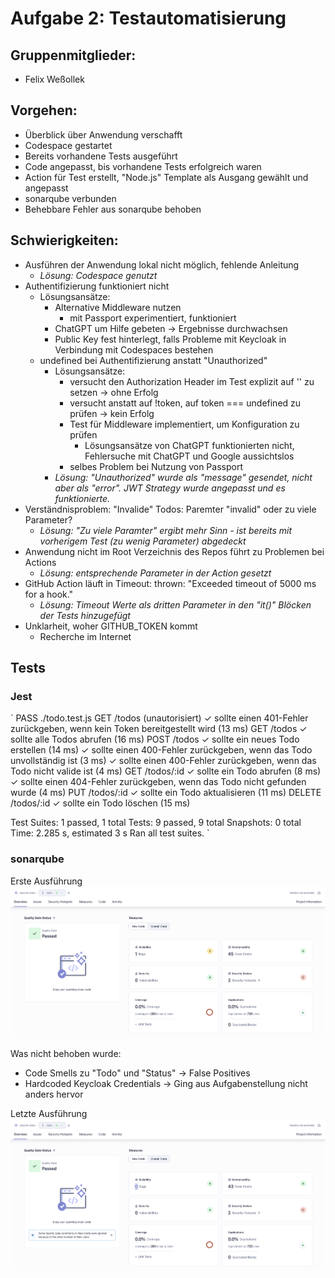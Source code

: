 # Aufgabe 2: Testautomatisierung

## Gruppenmitglieder:
- Felix Weßollek

## Vorgehen:
- Überblick über Anwendung verschafft
- Codespace gestartet
- Bereits vorhandene Tests ausgeführt
- Code angepasst, bis vorhandene Tests erfolgreich waren
- Action für Test erstellt, "Node.js" Template als Ausgang gewählt und angepasst
- sonarqube verbunden
- Behebbare Fehler aus sonarqube behoben



## Schwierigkeiten:
- Ausführen der Anwendung lokal nicht möglich, fehlende Anleitung
    - *Lösung: Codespace genutzt*
- Authentifizierung funktioniert nicht
    - Lösungsansätze:
        - Alternative Middleware nutzen
            - mit Passport experimentiert, funktioniert
        - ChatGPT um Hilfe gebeten -> Ergebnisse durchwachsen
        - Public Key fest hinterlegt, falls Probleme mit Keycloak in Verbindung mit Codespaces bestehen
    - undefined bei Authentifizierung anstatt "Unauthorized"
        - Lösungsansätze:
            - versucht den Authorization Header im Test explizit auf '' zu setzen -> ohne Erfolg
            - versucht anstatt auf !token, auf token === undefined zu prüfen -> kein Erfolg
            - Test für Middleware implementiert, um Konfiguration zu prüfen 
                - Lösungsansätze von ChatGPT funktionierten nicht, Fehlersuche mit ChatGPT und Google aussichtslos
            - selbes Problem bei Nutzung von Passport
        - *Lösung: "Unauthorized" wurde als "message" gesendet, nicht aber als "error". JWT Strategy wurde angepasst und es funktionierte.*
- Verständnisproblem: "Invalide" Todos: Paremter "invalid" oder zu viele Parameter?
    - *Lösung: "Zu viele Paramter" ergibt mehr Sinn - ist bereits mit vorherigem Test (zu wenig Parameter) abgedeckt*
- Anwendung nicht im Root Verzeichnis des Repos führt zu Problemen bei Actions
    - *Lösung: entsprechende Parameter in der Action gesetzt*
- GitHub Action läuft in Timeout: thrown: "Exceeded timeout of 5000 ms for a hook."
    - *Lösung: Timeout Werte als dritten Parameter in den "it()" Blöcken der Tests hinzugefügt*
- Unklarheit, woher GITHUB_TOKEN kommt
    - Recherche im Internet


## Tests

### Jest
` PASS  ./todo.test.js
  GET /todos (unautorisiert)
    ✓ sollte einen 401-Fehler zurückgeben, wenn kein Token bereitgestellt wird (13 ms)
  GET /todos
    ✓ sollte alle Todos abrufen (16 ms)
  POST /todos
    ✓ sollte ein neues Todo erstellen (14 ms)
    ✓ sollte einen 400-Fehler zurückgeben, wenn das Todo unvollständig ist (3 ms)
    ✓ sollte einen 400-Fehler zurückgeben, wenn das Todo nicht valide ist (4 ms)
  GET /todos/:id
    ✓ sollte ein Todo abrufen (8 ms)
    ✓ sollte einen 404-Fehler zurückgeben, wenn das Todo nicht gefunden wurde (4 ms)
  PUT /todos/:id
    ✓ sollte ein Todo aktualisieren (11 ms)
  DELETE /todos/:id
    ✓ sollte ein Todo löschen (15 ms)

Test Suites: 1 passed, 1 total
Tests:       9 passed, 9 total
Snapshots:   0 total
Time:        2.285 s, estimated 3 s
Ran all test suites. `

### sonarqube

Erste Ausführung
![Erste Ausführung](./sonarqube_vorher.png)

Was nicht behoben wurde:

- Code Smells zu "Todo" und "Status" -> False Positives
- Hardcoded Keycloak Credentials -> Ging aus Aufgabenstellung nicht anders hervor

Letzte Ausführung
![Letzte Ausführung](./sonarqube_nachher.png)